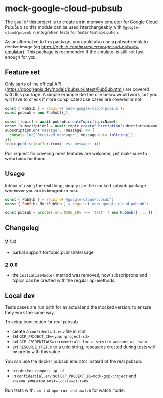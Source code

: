 # mock-google-cloud-pubsub

The goal of this project is to create an in memory emulator for Google Cloud Pub/Sub so this module
can be used interchangeably with `@google-cloud/pubsub` in integration tests for faster test execution.

As an alternative to this package, you could also use a pubsub emulator docker image
(eg https://github.com/marcelcorso/gcloud-pubsub-emulator). This package is recomended
if the emulator is still not fast enough for you.

## Feature set

Only parts of the official API (https://googleapis.dev/nodejs/pubsub/latest/PubSub.html) are
covered with this package. A simple example like the one below would work, but you will have
to check if more complicated use cases are covered or not.

```js
const { PubSub } = require('mock-google-cloud-pubsub');
const pubsub = new PubSub({});

const [topic] = await pubsub.createTopic(topicName);
const [subscription] = await topic.createSubscription(subscriptionName);
subscription.on('message', (message) => {
  console.log('Received message:', message.data.toString());
});
topic.publish(Buffer.from('Test message!'));
```

Pull request for covering more features are welcome, just make sure to write tests for them.

## Usage

Intead of using the real thing, simply use the mocked pubsub package whenever you are in integration test.

```js
const { PubSub } = require('@google-cloud/pubsub')
const { PubSub: MockPubSub } = require('mock-google-cloud-pubsub')

const pubsub = process.env.NODE_ENV !== 'test' ? new PubSub({ ... }) : new MockPubSub()
```

## Changelog

### 2.1.0

- partial support for topic.publishMessage

### 2.0.0

- the `initializeMocker` method was removed, now subscriptions and topics can be created with the regular api methods.

## Local dev

Tests cases are run both for an actual and the mocked version, to ensure they work the same way.

To setup connection for real pubsub

- create a `confidential.env` file in root
- set `GCP_PROJECT_ID=<your-project-id>`
- set `GCP_CREDENTIALS=<credentials for a service account as json>`
- set `RESOURCE_PREFIX` to a uniq string, resources created during tests will be prefix with this value

You can use the docker pubsub emulator instead of the real pubsub:

- run `docker-compose up -d`
- in `confidential.env` set `GCP_PROJECT_ID=mock-gcp-project` and `PUBSUB_EMULATOR_HOST=localhost:8685`

Run tests with `npm t` or `npm run test:watch` for watch mode.
